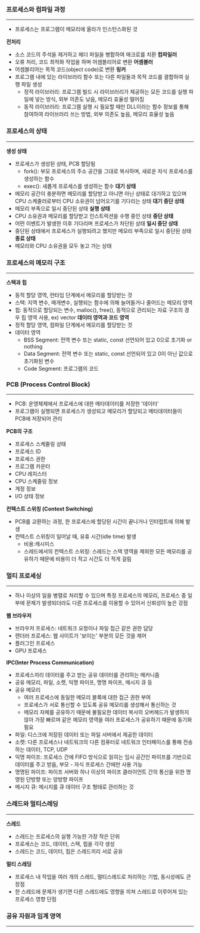 ### 프로세스와 컴파일 과정
---
- 프로세스는 프로그램이 메모리에 올라가 인스턴스화된 것

**전처리**
- 소스 코드의 주석을 제거하고 헤더 파일을 병합하여 매크로를 치환
**컴파일러**
- 오류 처리, 코드 최적화 작업을 하며 어셈블리어로 변환
**어셈블러**
- 어셈블리어는 목적 코드(object code)로 변환
**링커**
- 프로그램 내에 있는 라이브러리 함수 또는 다른 파일들과 목적 코드를 결합하여 실행 파일 생성
	- 정적 라이브러리: 프로그램 빌드 시 라이브러리가 제공하는 모든 코드를 실행 파일에 넣는 방식, 외부 의존도 낮음, 메모리 효율성 떨어짐
	- 동적 라이브러리: 프로그램 실행 시 필요할 때만 DLL이라는 함수 정보를 통해 참여하여 라이브러리 쓰는 방법, 외부 의존도 높음, 메모리 효율성 높음

### 프로세스의 상태
---
**생성 상태**
- 프로세스가 생성된 상태, PCB 할당됨
	- fork(): 부모 프로세스의 주소 공간을 그대로 복사하며, 새로운 자식 프로세스를 생성하는 함수
	- exec(): 새롭게 프로세스를 생성하는 함수
**대기 상태**
- 메모리 공간이 충분하면 메모리를 할당받고 아니면 아닌 상태로 대기하고 있으며 CPU 스케줄러로부터 CPU 소유권이 넘어오기를 기다리는 상태
**대기 중단 상태**
- 메모리 부족으로 일시 중단된 상태
**실행 상태**
- CPU 소유권과 메모리를 할당받고 인스트럭션을 수행 중인 상태
**중단 상태**
- 어떤 이벤트가 발생한 이후 기다리며 프로세스가 차단된 상태
**일시 중단 상태**
- 중단된 상태에서 프로세스가 실행되려고 했지만 메모리 부족으로 일시 중단된 상태
**종료 상태**
- 메모리와 CPU 소유권을 모두 놓고 가는 상태

### 프로세스의 메모리 구조
---
**스택과 힙**
- 동적 할당 영역, 런타임 단계에서 메모리를 할당받는 것
- 스택: 지역 변수, 매개변수, 실행되는 함수에 의해 늘어들거나 줄어드는 메모리 영역
- 힙: 동적으로 할당되는 변수, malloc(), free(), 동적으로 관리되는 자료 구조의 경우 힙 영역 사용, ex) vector
**데이터 영역과 코드 영역**
- 정적 할당 영역, 컴파일 단계에서 메모리를 할당받는 것
- 데이터 영역
	- BSS Segment: 전역 변수 또는 static, const 선언되어 있고 0으로 초기화 or nothing
	- Data Segment: 전역 변수 또는 static, const 선언되어 있고 0이 아닌 값으로 초기화된 변수
	- Code Segment: 프로그램의 코드

### PCB (Process Control Block)
---
- PCB: 운영체제에서 프로세스에 대한 메타데이터를 저장한 '데이터'
- 프로그램이 실행되면 프로세스가 생성되고 메모리가 할당되고 메타데이터들이 PCB에 저장되어 관리

**PCB의 구조**
- 프로세스 스케줄링 상태
- 프로세스 ID
- 프로세스 권한
- 프로그램 카운터
- CPU 레지스터
- CPU 스케줄링 정보
- 계정 정보
- I/O 상태 정보

**컨텍스트 스위칭 (Context Switching)**
- PCB를 교환하는 과정, 한 프로세스에 할당된 시간이 끝나거나 인터럽트에 의해 발생
- 컨텍스트 스위칭이 일어날 때, 유휴 시간(idle time) 발생
	- 비용:캐시미스
	- 스레드에서의 컨텍스트 스위칭: 스레드는 스택 영역을 제외한 모든 메모리를 공유하기 때문에 비용이 더 적고 시간도 더 적게 걸림

### 멀티 프로세싱
---
- 하나 이상의 일을 병렬로 처리할 수 있으며 특정 프로세스의 메모리, 프로세스 중 일부에 문제가 발생되더라도 다른 프로세스를 이용할 수 있어서 신뢰성이 높은 강점

**웹 브라우저**
- 브라우저 프로세스: 네트워크 요청이나 파일 접근 같은 권한 담당
- 렌더러 프로세스: 웹 사이트가 '보이는' 부분의 모든 것을 제어
- 플러그인 프로세스
- GPU 프로세스

**IPC(Inter Process Communication)**
- 프로세스끼리 데이터를 주고 받는 공유 데이터를 관리하는 메커니즘
- 공유 메모리, 파일, 소켓, 익명 파이프, 명명 파이프, 메시지 큐 등
- 공유 메모리
	- 여러 프로세스에 동일한 메모리 블록에 대한 접근 권한 부여
	- 프로세스가 서로 통신할 수 있도록 공유 메모리를 생성해서 통신하는 것
	- 메모리 자체를 공유하기 때문에 불필요한 데이터 복사의 오버헤드가 발생하지 않아 가장 빠르며 같은 메모리 영역을 여러 프로세스가 공유하기 때문에 동기화 필요
- 파일: 디스크에 저장된 데이터 또는 파일 서버에서 제공한 데이터
- 소켓: 다른 프로세스나 네트워크의 다른 컴퓨터로 네트워크 인터페이스를 통해 전송하는 데이터, TCP, UDP
- 익명 파이프: 프로세스 간에 FIFO 방식으로 읽히는 임시 공간인 파이프를 기반으로 데이터를 주고 받음, 부모 - 자식 프로세스 간에만 사용 가능
- 명명된 파이프: 파이프 서버와 하나 이상의 파이프 클라이언트 간의 통신을 위한 명명된 단방향 또는 양방향 파이프
- 메시지 큐: 메시지를 큐 데이터 구조 형태로 관리하는 것

### 스레드와 멀티스레딩
---
**스레드**
- 스레드는 프로세스의 실행 가능한 가장 작은 단위
- 프로세스는 코드, 데이터, 스택, 힙을 각각 생성
- 스레드는 코드, 데이터, 힙은 스레드끼리 서로 공유

**멀티 스레딩**
- 프로세스 내 작업을 여러 개의 스레드, 멀티스레드로 처리하는 기법, 동시성에도 큰 장점
- 한 스레드에 문제가 생기면 다른 스레드에도 영향을 끼쳐 스레드로 이루어져 있는 프로세스 영향 단점

### 공유 자원과 임계 영역
---
